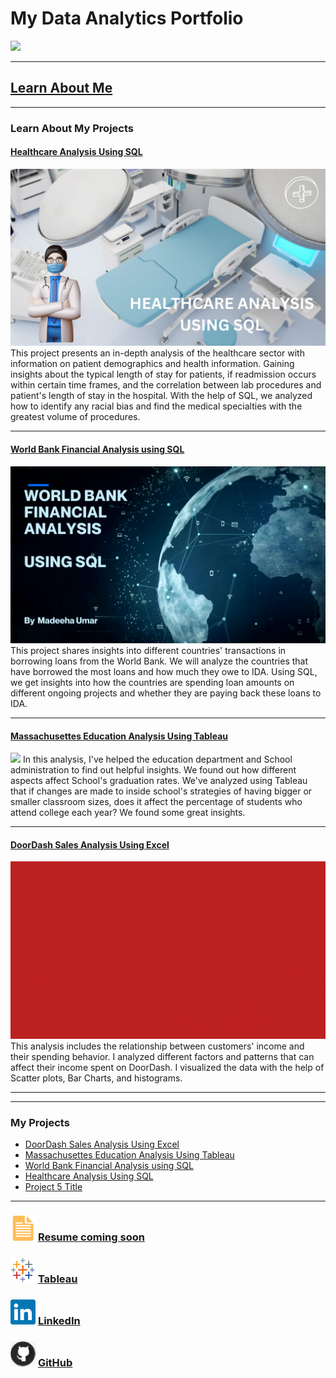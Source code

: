 # My Data Analytics Portfolio
[<img src="images/Github portfolio banner GIF.gif?raw=true"/>](https://www.linkedin.com/in/madeehaumar/)

---






## [Learn About Me](/aboutme.md)






---



### Learn About My Projects



#### [Healthcare Analysis Using SQL](https://www.linkedin.com/pulse/healthcare-analysis-using-sql-madeeha-umar/?trackingId=0fO1RW9wRay99fymqD1aJw%3D%3D)
[<img src="images/Healthcare Analysis image.png"/>](https://www.linkedin.com/pulse/healthcare-analysis-using-sql-madeeha-umar/?trackingId=0fO1RW9wRay99fymqD1aJw%3D%3D)
This project presents an in-depth analysis of the healthcare sector with information on patient demographics and health information.
Gaining insights about the typical length of stay for patients, if readmission occurs within certain time frames, and the correlation between lab procedures and patient's length of stay in the hospital. With the help of SQL, we analyzed how to identify any racial bias and find the medical specialties with the greatest volume of procedures.


---


#### [World Bank Financial Analysis using SQL](https://www.linkedin.com/pulse/world-bank-financial-analysis-using-sql-madeeha-umar%3FtrackingId=z%252B67iKkMRhyF0fIH4r0Ldg%253D%253D/?trackingId=z%2B67iKkMRhyF0fIH4r0Ldg%3D%3D)
[<img src="images/SQL Project image.png"/>](https://www.linkedin.com/pulse/world-bank-financial-analysis-using-sql-madeeha-umar%3FtrackingId=z%252B67iKkMRhyF0fIH4r0Ldg%253D%253D/?trackingId=z%2B67iKkMRhyF0fIH4r0Ldg%3D%3D)
This project shares insights into different countries' transactions in borrowing loans from the World Bank. We will analyze the countries that have borrowed the most loans and how much they owe to IDA.
Using SQL, we get insights into how the countries are spending loan amounts on different ongoing projects and whether they are paying back these loans to IDA.


---


#### [Massachusettes Education Analysis Using Tableau](https://www.linkedin.com/pulse/massachusetts-education-analysis-tableau-madeeha-umar/)
[<img src="images/Thumbnail2.png"/>](https://www.linkedin.com/pulse/massachusetts-education-analysis-tableau-madeeha-umar/)
In this analysis, I've helped the education department and School administration to find out helpful insights. We found out how different aspects affect School's graduation rates. We've analyzed using Tableau that if changes are made to inside school's strategies of having bigger or smaller classroom sizes, does it affect the percentage of students who attend college each year? We found some great insights.


---


#### [DoorDash Sales Analysis Using Excel](https://www.linkedin.com/pulse/doordash-sales-analysis-using-excel-madeeha-umar/?trackingId=w4sjOJInQvGeRytPnByHLg%3D%3D)
[<img src="images/DoorDash Sales Analysis Bike GIF.gif"/>](https://www.linkedin.com/pulse/doordash-sales-analysis-using-excel-madeeha-umar/?trackingId=w4sjOJInQvGeRytPnByHLg%3D%3D)
This analysis includes the relationship between customers' income and their spending behavior. I analyzed different factors and patterns that can affect their income spent on DoorDash. I visualized the data with the help of Scatter plots, Bar Charts, and histograms. 


---


---


### My Projects

- [DoorDash Sales Analysis Using Excel](https://www.linkedin.com/pulse/doordash-sales-analysis-using-excel-madeeha-umar/?trackingId=w4sjOJInQvGeRytPnByHLg%3D%3D)
- [Massachusettes Education Analysis Using Tableau](https://www.linkedin.com/pulse/massachusetts-education-analysis-tableau-madeeha-umar/)
- [World Bank Financial Analysis using SQL](https://www.linkedin.com/pulse/world-bank-financial-analysis-using-sql-madeeha-umar%3FtrackingId=z%252B67iKkMRhyF0fIH4r0Ldg%253D%253D/?trackingId=z%2B67iKkMRhyF0fIH4r0Ldg%3D%3D)
- [Healthcare Analysis Using SQL](https://www.linkedin.com/pulse/healthcare-analysis-using-sql-madeeha-umar/?trackingId=0fO1RW9wRay99fymqD1aJw%3D%3D)
- [Project 5 Title](http://example.com/)

---
### [<img src="images/doc_icon.png?raw=true"/>](https://www.linkedin.com/in/madeehaumar/)      [Resume coming soon](https://www.linkedin.com/in/madeehaumar/) 


### [<img src="images/tableau_icon.png?raw=true"/>](https://public.tableau.com/app/profile/madeeha.umar)   [Tableau](https://public.tableau.com/app/profile/madeeha.umar)



### [<img src="images/linkedin_icon.png?raw=true"/>](https://www.linkedin.com/in/madeehaumar/)       [LinkedIn](https://www.linkedin.com/in/madeehaumar/)





### [<img src="images/GitHub_icon40.png?raw=true"/>](https://github.com/madeehaumar)             [GitHub](https://github.com/madeehaumar)
